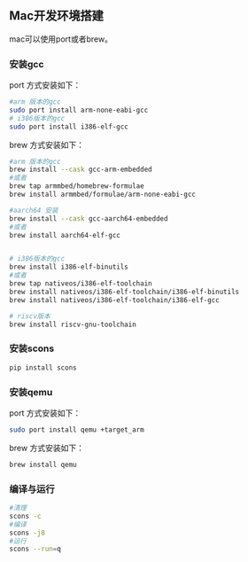 ## Mac开发环境搭建

mac可以使用port或者brew。

### 安装gcc

port 方式安装如下：

```bash
#arm 版本的gcc
sudo port install arm-none-eabi-gcc
# i386版本的gcc
sudo port install i386-elf-gcc
```

brew 方式安装如下：

```bash
#arm 版本的gcc
brew install --cask gcc-arm-embedded
#或者
brew tap armmbed/homebrew-formulae
brew install armmbed/formulae/arm-none-eabi-gcc

#aarch64 安装
brew install --cask gcc-aarch64-embedded
#或者
brew install aarch64-elf-gcc


# i386版本的gcc
brew install i386-elf-binutils
#或者
brew tap nativeos/i386-elf-toolchain
brew install nativeos/i386-elf-toolchain/i386-elf-binutils
brew install nativeos/i386-elf-toolchain/i386-elf-gcc

# riscv版本
brew install riscv-gnu-toolchain
```

### 安装scons

```bash
pip install scons
```

### 安装qemu

port 方式安装如下：

```bash
sudo port install qemu +target_arm 
```

brew 方式安装如下：

```bash
brew install qemu
```


### 编译与运行

```bash
#清理
scons -c
#编译
scons -j8
#运行
scons --run=q
```
